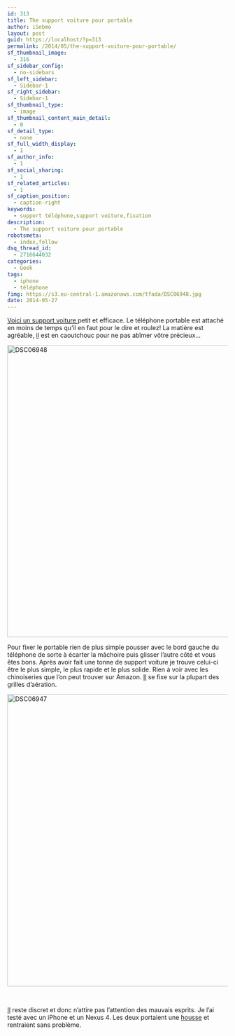 ```yaml
---
id: 313
title: The support voiture pour portable
author: iSebmo
layout: post
guid: https://localhost/?p=313
permalink: /2014/05/the-support-voiture-pour-portable/
sf_thumbnail_image:
  - 316
sf_sidebar_config:
  - no-sidebars
sf_left_sidebar:
  - Sidebar-1
sf_right_sidebar:
  - Sidebar-1
sf_thumbnail_type:
  - image
sf_thumbnail_content_main_detail:
  - 0
sf_detail_type:
  - none
sf_full_width_display:
  - 1
sf_author_info:
  - 1
sf_social_sharing:
  - 1
sf_related_articles:
  - 1
sf_caption_position:
  - caption-right
keywords:
  - support téléphone,support voiture,fixation
description:
  - The support voiture pour portable
robotsmeta:
  - index,follow
dsq_thread_id:
  - 2716644032
categories:
  - Geek
tags:
  - iphone
  - téléphone
fimg: https://s3.eu-central-1.amazonaws.com/tfada/DSC06948.jpg
date: 2014-05-27
---
```

[Voici un support voiture ][1]petit et efficace. Le téléphone portable est attaché en moins de temps qu&rsquo;il en faut pour le dire et roulez! La matière est agréable, [il][1] est en caoutchouc pour ne pas abîmer vôtre précieux&#8230;

[<img class="alignleft size-full wp-image-315" src="https://s3.eu-central-1.amazonaws.com/tfada/DSC06948.jpg" alt="DSC06948" width="1000" height="667" />][2]

Pour fixer le portable rien de plus simple pousser avec le bord gauche du téléphone de sorte à écarter la mâchoire puis glisser l&rsquo;autre côté et vous êtes bons. Après avoir fait une tonne de support voiture je trouve celui-ci être le plus simple, le plus rapide et le plus solide. Rien à voir avec les chinoiseries que l&rsquo;on peut trouver sur Amazon. [Il][1] se fixe sur la plupart des grilles d&rsquo;aération.

[<img class="alignleft size-full wp-image-314" src="https://s3.eu-central-1.amazonaws.com/tfada/DSC06947.jpg" alt="DSC06947" width="1000" height="667" />][3]

&nbsp;

[Il][1] reste discret et donc n&rsquo;attire pas l&rsquo;attention des mauvais esprits. Je l&rsquo;ai testé avec un iPhone et un Nexus 4. Les deux portaient une [housse][4] et rentraient sans problème.

 [1]: https://www.amazon.fr/gp/product/B00D901B4W/ref=as_li_ss_tl?ie=UTF8&camp=1642&creative=19458&creativeASIN=B00D901B4W&linkCode=as2&tag=tfadafr-21
 [2]: https://s3.eu-central-1.amazonaws.com/tfada/DSC06948.jpg
 [3]: https://s3.eu-central-1.amazonaws.com/tfada/DSC06947.jpg
 [4]: https://www.amazon.fr/gp/product/B00CXGFE1E/ref=as_li_ss_tl?ie=UTF8&camp=1642&creative=19458&creativeASIN=B00CXGFE1E&linkCode=as2&tag=tfadafr-21